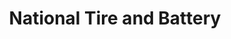 ---
title: "National Tire and Battery"
url: /metairie/national-tire-and-battery/
shop: car repair
---